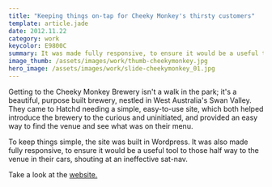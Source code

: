```yaml
---
title: "Keeping things on-tap for Cheeky Monkey's thirsty customers"
template: article.jade
date: 2012.11.22
category: work
keycolor: E9800C
summary: It was made fully responsive, to ensure it would be a useful tool to those half way to the venue, shouting at their sat-navs
image_thumb: /assets/images/work/thumb-cheekymonkey.jpg
hero_image: /assets/images/work/slide-cheekymonkey_01.jpg
---
```

Getting to the Cheeky Monkey Brewery isn't a walk in the park; it's a beautiful, purpose built brewery, nestled in West Australia's Swan Valley. They came to Hatchd needing a simple, easy-to-use site, which both helped introduce the brewery to the curious and uninitiated, and provided an easy way to find the venue and see what was on their menu.

To keep things simple, the site was built in Wordpress. It was also made fully responsive, to ensure it would be a useful tool to those half way to the venue in their cars, shouting at an ineffective sat-nav.

Take a look at the [website.](http://www.cheekymonkeybrewery.com.au)
